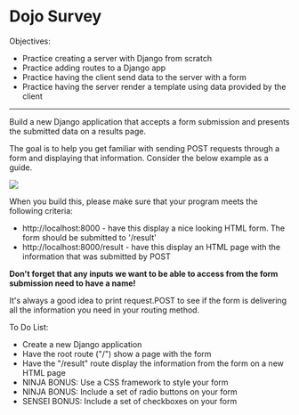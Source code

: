 <h1>Dojo Survey</h1>

<p>Objectives:</p>
<ul>
    <li>Practice creating a server with Django from scratch</li>
    <li>Practice adding routes to a Django app</li>
    <li>Practice having the client send data to the server with a form</li>
    <li>Practice having the server render a template using data provided by the client</li>
</ul>

<hr>

<p>Build a new Django application that accepts a form submission and presents the submitted data on a results page.</p>

<p>The goal is to help you get familiar with sending POST requests through a form and displaying that information. Consider the below example as a guide.</p>

<img src="https://github.com/alirabah93/Coding-Dojo/blob/master/python/django/django_intro/dojo_survey/screenshots/pic.jpg"/>

<p>When you build this, please make sure that your program meets the following criteria:</p>
<ul>
    <li>http://localhost:8000 - have this display a nice looking HTML form.  The form should be submitted to '/result'</li>
    <li>http://localhost:8000/result - have this display an HTML page with the information that was submitted by POST</li>
</ul>

<p><strong>Don't forget that any inputs we want to be able to access from the form submission need to have a name!</strong></p>

<p>It's always a good idea to print request.POST to see if the form is delivering all the information you need in your routing method.</p>

<p>To Do List:</p>
<ul>
    <li>Create a new Django application</li>
    <li>Have the root route ("/") show a page with the form</li>
    <li>Have the "/result" route display the information from the form on a new HTML page</li>
    <li>NINJA BONUS: Use a CSS framework to style your form</li>
    <li>NINJA BONUS: Include a set of radio buttons on your form</li>
    <li>SENSEI BONUS: Include a set of checkboxes on your form</li>
</ul>


